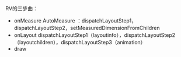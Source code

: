 RV的三步曲：
- onMeasure
AutoMeasure ：dispatchLayoutStep1，dispatchLayoutStep2，setMeasuredDimensionFromChildren
- onLayout
dispatchLayoutStep1（layoutinfo），dispatchLayoutStep2（layoutchildren），dispatchLayoutStep3（animation）
- draw
